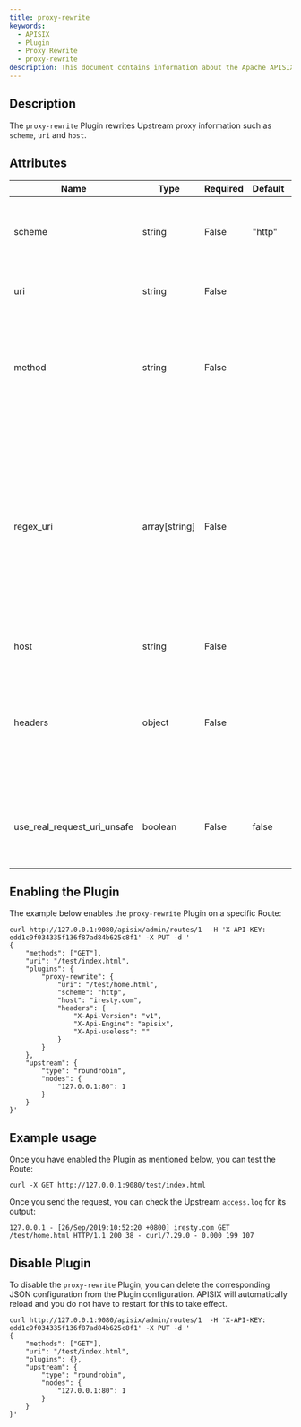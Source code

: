 ```yaml
---
title: proxy-rewrite
keywords:
  - APISIX
  - Plugin
  - Proxy Rewrite
  - proxy-rewrite
description: This document contains information about the Apache APISIX proxy-rewrite Plugin.
---
```


<!--
#
# Licensed to the Apache Software Foundation (ASF) under one or more
# contributor license agreements.  See the NOTICE file distributed with
# this work for additional information regarding copyright ownership.
# The ASF licenses this file to You under the Apache License, Version 2.0
# (the "License"); you may not use this file except in compliance with
# the License.  You may obtain a copy of the License at
#
#     http://www.apache.org/licenses/LICENSE-2.0
#
# Unless required by applicable law or agreed to in writing, software
# distributed under the License is distributed on an "AS IS" BASIS,
# WITHOUT WARRANTIES OR CONDITIONS OF ANY KIND, either express or implied.
# See the License for the specific language governing permissions and
# limitations under the License.
#
-->

## Description

The `proxy-rewrite` Plugin rewrites Upstream proxy information such as `scheme`, `uri` and `host`.

## Attributes

| Name                        | Type          | Required | Default | Valid values                                                                                                                           | Description                                                                                                                                                                                                                                                                                                                                                                                                                                                                  |
|-----------------------------|---------------|----------|---------|----------------------------------------------------------------------------------------------------------------------------------------|------------------------------------------------------------------------------------------------------------------------------------------------------------------------------------------------------------------------------------------------------------------------------------------------------------------------------------------------------------------------------------------------------------------------------------------------------------------------------|
| scheme                      | string        | False    | "http"  | ["http", "https"]                                                                                                                      | New upstream protocol scheme. This option is deprecated. Instead, it is recommended to set the `scheme` field in the Upstream.                                                                                                                                                                                                                                                                                                                                               |
| uri                         | string        | False    |         |                                                                                                                                        | New Upstream forwarding address. Value supports [Nginx variables](https://nginx.org/en/docs/http/ngx_http_core_module.html). For example, `$arg_name`.                                                                                                                                                                                                                                                                                                                       |
| method                      | string        | False    |         | ["GET", "POST", "PUT", "HEAD", "DELETE", "OPTIONS","MKCOL", "COPY", "MOVE", "PROPFIND", "PROPFIND","LOCK", "UNLOCK", "PATCH", "TRACE"] | Rewrites the HTTP method.                                                                                                                                                                                                                                                                                                                                                                                                                                                    |
| regex_uri                   | array[string] | False    |         |                                                                                                                                        | New upstream forwarding address. Regular expressions can be used to match the URL from client. If it matches, the URL template is forwarded to the Upstream otherwise, the URL from the client is forwarded. When both `uri` and `regex_uri` are configured, `uri` is used first. For example, `[" ^/iresty/(.*)/(.*)/(.*)", "/$1-$2-$3"]`. Here, the first element is the regular expression to match and the second element is the URL template forwarded to the Upstream. |
| host                        | string        | False    |         |                                                                                                                                        | New Upstream host address.                                                                                                                                                                                                                                                                                                                                                                                                                                                   |
| headers                     | object        | False    |         |                                                                                                                                        | New Upstream headers. Headers are overwritten if they are already present otherwise, they are added to the present headers. To remove a header, set the header value to an empty string. The values in the header can contain Nginx variables like `$remote_addr` and `$client_addr`.                                                                                                                                                                                        |
| use_real_request_uri_unsafe | boolean       | False    | false   |                                                                                                                                        | Use real_request_uri (original $request_uri in nginx) to bypass URI normalization. **Enabling this is considered unsafe as it bypasses all URI normalization steps**.                                                                                                                                                                                                                                                                                                     |

## Enabling the Plugin

The example below enables the `proxy-rewrite` Plugin on a specific Route:

```shell
curl http://127.0.0.1:9080/apisix/admin/routes/1  -H 'X-API-KEY: edd1c9f034335f136f87ad84b625c8f1' -X PUT -d '
{
    "methods": ["GET"],
    "uri": "/test/index.html",
    "plugins": {
        "proxy-rewrite": {
            "uri": "/test/home.html",
            "scheme": "http",
            "host": "iresty.com",
            "headers": {
                "X-Api-Version": "v1",
                "X-Api-Engine": "apisix",
                "X-Api-useless": ""
            }
        }
    },
    "upstream": {
        "type": "roundrobin",
        "nodes": {
            "127.0.0.1:80": 1
        }
    }
}'
```

## Example usage

Once you have enabled the Plugin as mentioned below, you can test the Route:

```shell
curl -X GET http://127.0.0.1:9080/test/index.html
```

Once you send the request, you can check the Upstream `access.log` for its output:

```
127.0.0.1 - [26/Sep/2019:10:52:20 +0800] iresty.com GET /test/home.html HTTP/1.1 200 38 - curl/7.29.0 - 0.000 199 107
```

## Disable Plugin

To disable the `proxy-rewrite` Plugin, you can delete the corresponding JSON configuration from the Plugin configuration. APISIX will automatically reload and you do not have to restart for this to take effect.

```shell
curl http://127.0.0.1:9080/apisix/admin/routes/1  -H 'X-API-KEY: edd1c9f034335f136f87ad84b625c8f1' -X PUT -d '
{
    "methods": ["GET"],
    "uri": "/test/index.html",
    "plugins": {},
    "upstream": {
        "type": "roundrobin",
        "nodes": {
            "127.0.0.1:80": 1
        }
    }
}'
```
